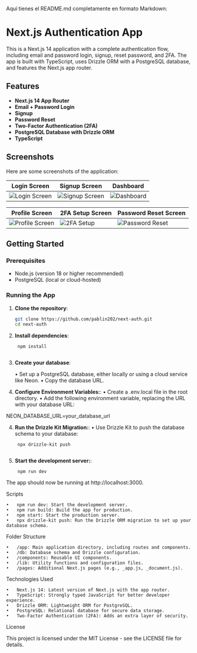 Aquí tienes el README.md completamente en formato Markdown:

# Next.js Authentication App

This is a Next.js 14 application with a complete authentication flow, including email and password login, signup, reset password, and 2FA. The app is built with TypeScript, uses Drizzle ORM with a PostgreSQL database, and features the Next.js app router.

## Features

- **Next.js 14 App Router**
- **Email + Password Login**
- **Signup**
- **Password Reset**
- **Two-Factor Authentication (2FA)**
- **PostgreSQL Database with Drizzle ORM**
- **TypeScript**

## Screenshots

Here are some screenshots of the application:

| Login Screen                         | Signup Screen                          | Dashboard                          |
| ------------------------------------ | -------------------------------------- | ---------------------------------- |
| ![Login Screen](screenshots/login.png) | ![Signup Screen](screenshots/signup.png) | ![Dashboard](screenshots/dashboard.png) |

| Profile Screen                       | 2FA Setup Screen                       | Password Reset Screen              |
| ------------------------------------ | -------------------------------------- | ---------------------------------- |
| ![Profile Screen](screenshots/profile.png) | ![2FA Setup](screenshots/2fa.png)       | ![Password Reset](screenshots/reset.png) |

## Getting Started

### Prerequisites

- Node.js (version 18 or higher recommended)
- PostgreSQL (local or cloud-hosted)

### Running the App

1. **Clone the repository**:

   ```bash
   git clone https://github.com/pablin202/next-auth.git
   cd next-auth

2. **Install dependencies**:

   ```
    npm install


3. **Create your database**:

	•	Set up a PostgreSQL database, either locally or using a cloud service like Neon.
	•	Copy the database URL.

4. **Configure Environment Variables:**:
	•	Create a .env.local file in the root directory.
	•	Add the following environment variable, replacing the URL with your database URL:

NEON_DATABASE_URL=your_database_url


4. **Run the Drizzle Kit Migration:**:
	•	Use Drizzle Kit to push the database schema to your database:

   ```
    npx drizzle-kit push


4. **Start the development server:**:

   ```
    npm run dev

The app should now be running at http://localhost:3000.

Scripts

	•	npm run dev: Start the development server.
	•	npm run build: Build the app for production.
	•	npm start: Start the production server.
	•	npx drizzle-kit push: Run the Drizzle ORM migration to set up your database schema.

Folder Structure

	•	/app: Main application directory, including routes and components.
	•	/db: Database schema and Drizzle configuration.
	•	/components: Reusable UI components.
	•	/lib: Utility functions and configuration files.
	•	/pages: Additional Next.js pages (e.g., _app.js, _document.js).

Technologies Used

	•	Next.js 14: Latest version of Next.js with the app router.
	•	TypeScript: Strongly typed JavaScript for better developer experience.
	•	Drizzle ORM: Lightweight ORM for PostgreSQL.
	•	PostgreSQL: Relational database for secure data storage.
	•	Two-Factor Authentication (2FA): Adds an extra layer of security.

License

This project is licensed under the MIT License - see the LICENSE file for details.